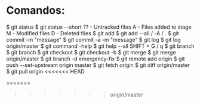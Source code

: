 # Comandos:
$ git status
$ git status --short
    ?? - Untracked files
    A - Files added to stage
    M - Modified files
    D - Deleted files
$ git add
$ git add --all / -A / .
$ git commit -m "message"
$ git commit -a -m "message"
$ git log
$ git log origin/master
$ git command -help
$ git help --all
    SHIFT + G / q
$ git branch 
$ git branch <branch>
$ git checkout <branch>
$ git checkout -b <branch>
$ git merge <branch>
$ git merge origin/master
$ git branch -d emergency-fix
$ git remote add origin <repo>
$ git push --set-upstream origin master
$ git fetch origin
$ git diff origin/master
$ git pull origin
<<<<<<< HEAD




=======
>>>>>>> origin/master
